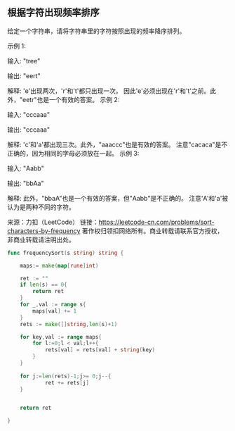 ## 根据字符出现频率排序

给定一个字符串，请将字符串里的字符按照出现的频率降序排列。

示例 1:

输入:
"tree"

输出:
"eert"

解释:
'e'出现两次，'r'和't'都只出现一次。
因此'e'必须出现在'r'和't'之前。此外，"eetr"也是一个有效的答案。
示例 2:

输入:
"cccaaa"

输出:
"cccaaa"

解释:
'c'和'a'都出现三次。此外，"aaaccc"也是有效的答案。
注意"cacaca"是不正确的，因为相同的字母必须放在一起。
示例 3:

输入:
"Aabb"

输出:
"bbAa"

解释:
此外，"bbaA"也是一个有效的答案，但"Aabb"是不正确的。
注意'A'和'a'被认为是两种不同的字符。

来源：力扣（LeetCode）
链接：https://leetcode-cn.com/problems/sort-characters-by-frequency
著作权归领扣网络所有。商业转载请联系官方授权，非商业转载请注明出处。

```go
func frequencySort(s string) string {

    maps:= make(map[rune]int)

    ret := "" 
    if len(s) == 0{
        return ret
    }
    for _,val := range s{
        maps[val] += 1
    }
    rets := make([]string,len(s)+1)

    for key,val := range maps{
        for l:=0;l < val;l++{
            rets[val] = rets[val] + string(key)
        }
    }
    
    for j:=len(rets)-1;j>= 0;j--{
            ret += rets[j]
    }


    return ret

}
```
